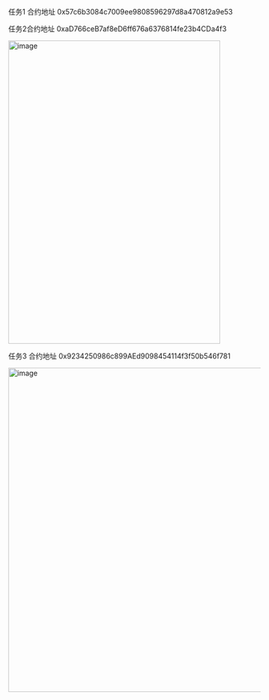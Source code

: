 任务1 合约地址 0x57c6b3084c7009ee9808596297d8a470812a9e53


任务2合约地址 0xaD766ceB7af8eD6ff676a6376814fe23b4CDa4f3

<img width="423" height="605" alt="image" src="https://github.com/user-attachments/assets/bcb52f55-a5c0-48de-bc78-9f7affc1ac6a" />


任务3 合约地址 0x9234250986c899AEd9098454114f3f50b546f781

<img width="562" height="647" alt="image" src="https://github.com/user-attachments/assets/81e306fa-7208-401e-b1ed-0297bde721b0" />
